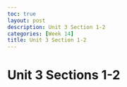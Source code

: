 ```yaml
---
toc: true
layout: post
description: Unit 3 Section 1-2
categories: [Week 14]
title: Unit 3 Section 1-2
---
```

# Unit 3 Sections 1-2